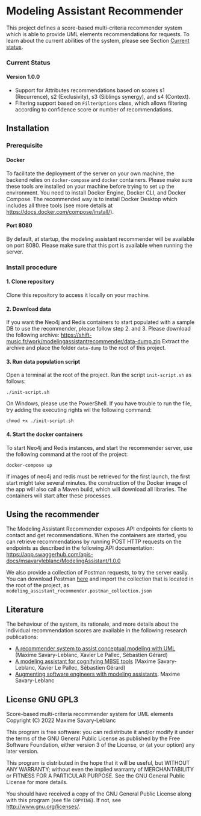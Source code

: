 # Modeling Assistant Recommender

This project defines a score-based multi-criteria recommender system which is able to provide 
UML elements recommendations for requests. To learn about the current abilities of the system, 
please see Section [Current status](#current-status).

### Current Status
#### Version 1.0.0
- Support for Attributes recommendations based on scores s1 (Recurrence), s2 (Exclusivity), 
s3 (Siblings synergy), and s4 (Context).
- Filtering support based on `FilterOptions` class, which allows filtering according to 
confidence score or number of recommendations.


## Installation
### Prerequisite
#### Docker
To facilitate the deployment of the server on your own machine, the backend relies on `docker-compose` and `docker` 
containers. Please make sure these tools are installed on your machine before trying to set up the environment.
You need to install Docker Engine, Docker CLI, and Docker Compose. The recommended way is to install Docker Desktop 
which includes all three tools (see more details at https://docs.docker.com/compose/install/).

#### Port 8080
By default, at startup, the modeling assistant recommender will be available on port 8080. Please make sure that this port 
is available when running the server.

### Install procedure
#### 1. Clone repository
Clone this repository to access it locally on your machine.

#### 2. Download data
If you want the Neo4j and Redis containers to start populated with a sample DB to use the recommender, please follow step 2. and 3.
Please download the following archive: https://shift-music.fr/work/modelingassistantrecommender/data-dump.zip
Extract the archive and place the folder `data-dump` to the root of this project.

#### 3. Run data population script

Open a terminal at the root of the project. Run the script `init-script.sh` as follows:
```
./init-script.sh
```
On Windows, please use the PowerShell. If you have trouble to run the file, try adding the executing rights wil the following command:
```
chmod +x ./init-script.sh
```
#### 4. Start the docker containers
To start Neo4j and Redis instances, and start the recommender server, use the following command at the root of the project:
```
docker-compose up
```
If images of neo4j and redis must be retrieved for the first launch, the first start might take several minutes.
the construction of the Docker image of the app will also call a Maven build, which will download all libraries.
The containers will start after these processes.


## Using the recommender
The Modeling Assistant Recommender exposes API endpoints for clients to contact and get recommendations.
When the containers are started, you can retrieve recommendations by running POST HTTP requests on the endpoints as described in the following API documentation: https://app.swaggerhub.com/apis-docs/msavaryleblanc/ModelingAssistant/1.0.0

We also provide a collection of Postman requests, to try the server easily. 
You can download Postman [here](https://www.postman.com/downloads/) and import the collection that is located in the root of the project, as `modeling_assistant_recommender.postman_collection.json`





## Literature
The behaviour of the system, its rationale, and more details about the individual 
recommendation scores are available in the following research publications:
* [A recommender system to assist conceptual modeling with UML](http://dx.doi.org/10.18293/SEKE2021-039) (Maxime Savary-Leblanc, Xavier Le Pallec, Sébastien Gérard)
* [A modeling assistant for cognifying MBSE tools](http://dx.doi.org/10.1109/MODELS-C53483.2021.00097) (Maxime Savary-Leblanc, Xavier Le Pallec, Sébastien Gérard)
* [Augmenting software engineers with modeling assistants](http://dx.doi.org/10.13140/RG.2.2.18267.28967). Maxime Savary-Leblanc

## License GNU GPL3
Score-based multi-criteria recommender system for UML elements
Copyright (C) 2022  Maxime Savary-Leblanc

This program is free software: you can redistribute it and/or modify
it under the terms of the GNU General Public License as published by
the Free Software Foundation, either version 3 of the License, or
(at your option) any later version.

This program is distributed in the hope that it will be useful,
but WITHOUT ANY WARRANTY; without even the implied warranty of
MERCHANTABILITY or FITNESS FOR A PARTICULAR PURPOSE.  See the
GNU General Public License for more details.

You should have received a copy of the GNU General Public License
along with this program (see file `COPYING`). If not, see <http://www.gnu.org/licenses/>.